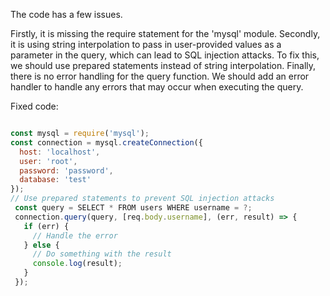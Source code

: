 The code has a few issues. 

Firstly, it is missing the require statement for the 'mysql' module. 
Secondly, it is using string interpolation to pass in user-provided values as a parameter in the query, which can lead to SQL injection attacks. 
To fix this, we should use prepared statements instead of string interpolation. 
Finally, there is no error handling for the query function. 
We should add an error handler to handle any errors that may occur when executing the query. 

Fixed code: 

```js

const mysql = require('mysql');
const connection = mysql.createConnection({
  host: 'localhost',
  user: 'root',
  password: 'password',
  database: 'test'
});
// Use prepared statements to prevent SQL injection attacks 
 const query = SELECT * FROM users WHERE username = ?; 
 connection.query(query, [req.body.username], (err, result) => { 
   if (err) { 
     // Handle the error 
   } else { 
     // Do something with the result 
     console.log(result); 
   } 
 });
 
 ```
